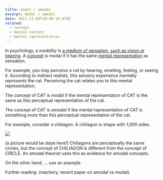 ```yaml
---
title: modal / amodal
excerpt: modal / amodal
date: 2021-11-04T18:40:18.870Z
related:
  - concept
  - mental-content
  - mental-representation
---
```

In psychology, a *modality* is [a medium of sensation, such as vision or hearing](https://dictionary.apa.org/modality). A [concept](...concepts) is modal if it has the same [mental representation](...) as sensation. 

For example, you may perceive a cat by hearing, smelling, feeling, or seeing it. According to indirect realists, this sensory experience *mentally represents* the cat. Perceiving the cat relates you to this mental representation.

The concept of CAT is *modal* if the mental representation of CAT is the same as this perceptual representation of the cat. 

The concept of CAT is *amodal* if the mental representation of CAT is something *more* than this perceptual representation of the cat.

For example, consider a chiliagon. A chiliagon is shape with 1,000 sides.

<img src="/uploads/chiliagon.png" />

 (a picture would be dope here!) Chiliagons are perceptually the same circles, but the concept of CHILIAGON is different from the concept of CIRCLE. An amodal theorist uses this as evidence for amodal concepts. 

On the other hand, ... use an example 

Further reading: (machery, recent paper on amodal vs modal).